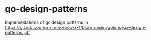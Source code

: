 # go-design-patterns

Implementations of go design patterns in https://github.com/priximmo/books-1/blob/master/golang/go-design-patterns.pdf
